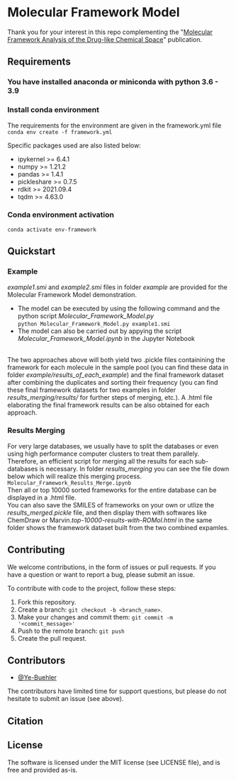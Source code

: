 # Molecular Framework Model

Thank you for your interest in this repo complementing the "[Molecular Framework Analysis of the Drug-like Chemical Space](https:)" publication.

## Requirements
### You have installed anaconda or miniconda with python 3.6 - 3.9
### Install conda environment

The requirements for the environment are given in the framework.yml file
<Br/>`conda env create -f framework.yml`

Specific packages used are also listed below:
  - ipykernel >= 6.4.1
  - numpy >= 1.21.2
  - pandas >= 1.4.1
  - pickleshare >= 0.7.5
  - rdkit >= 2021.09.4
  - tqdm >= 4.63.0
  
### Conda environment activation
 `conda activate env-framework`
 
## Quickstart

### Example

*example1.smi* and *example2.smi* files in folder *example* are provided for the Molecular Framework Model demonstration.

  - The model can be executed by using the following command and the python script *Molecular_Framework_Model.py*
<Br/>`python Molecular_Framework_Model.py example1.smi`
  - The model can also be carried out by appying the script *Molecular_Framework_Model.ipynb* in the Jupyter Notebook
 
<Br/>The two approaches above will both yield two .pickle files containining the framework for each molecule in the sample pool (you can find these data in folder *example/results_of_each_example*) and the final framework dataset after combining the duplicates and sorting their frequency (you can find these final framework datasets for two examples in folder *results_merging/results/* for further steps of merging, etc.). A .html file elaborating the final framework results can be also obtained for each approach.

### Results Merging

For very large databases, we usually have to split the databases or even using high performance computer clusters to treat them parallely. Therefore, an efficient script for merging all the results for each sub-databases is necessary. In folder *results_merging* you can see the file down below which will realize this merging process.
<Br/>`Molecular_Framework_Results_Merge.ipynb`
<Br/>Then all or top 10000 sorted frameworks for the entire database can be displayed in a .html file. 
<Br/>You can also save the SMILES of frameworks on your own or utlize the *results_merged.pickle* file, and then display them with softwares like ChemDraw or Marvin.*top-10000-results-with-ROMol.html* in the same folder shows the framework dataset built from the two combined expamles.

## Contributing

We welcome contributions, in the form of issues or pull requests.
If you have a question or want to report a bug, please submit an issue.

To contribute with code to the project, follow these steps:
1. Fork this repository.
2. Create a branch: `git checkout -b <branch_name>`.
3. Make your changes and commit them: `git commit -m '<commit_message>'`
4. Push to the remote branch: `git push`
5. Create the pull request.

## Contributors

* [@Ye-Buehler](https://github.com/Ye-Buehler)

The contributors have limited time for support questions, but please do not hesitate to submit an issue (see above).
 
## Citation 
## License

The software is licensed under the MIT license (see LICENSE file), and is free and provided as-is.
